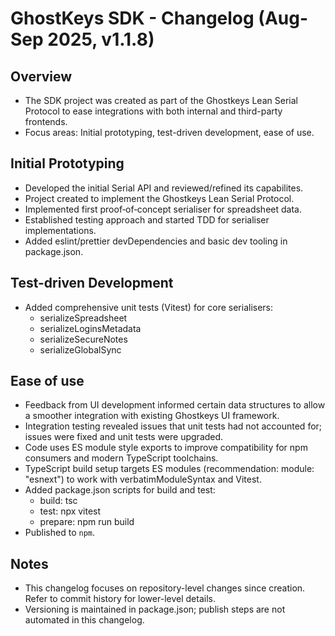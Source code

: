 # GhostKeys SDK - Changelog (Aug-Sep 2025, v1.1.8)

## Overview

- The SDK project was created as part of the Ghostkeys Lean Serial Protocol to ease integrations with both internal and third-party frontends. 
- Focus areas: Initial prototyping, test-driven development, ease of use.

## Initial Prototyping
- Developed the initial Serial API and reviewed/refined its capabilites.
- Project created to implement the Ghostkeys Lean Serial Protocol.
- Implemented first proof‑of‑concept serialiser for spreadsheet data.
- Established testing approach and started TDD for serialiser implementations.
- Added eslint/prettier devDependencies and basic dev tooling in package.json.

## Test-driven Development
- Added comprehensive unit tests (Vitest) for core serialisers:
  - serializeSpreadsheet
  - serializeLoginsMetadata
  - serializeSecureNotes
  - serializeGlobalSync

## Ease of use
- Feedback from UI development informed certain data structures to allow a smoother integration with existing Ghostkeys UI framework.
- Integration testing revealed issues that unit tests had not accounted for; issues were fixed and unit tests were upgraded.
- Code uses ES module style exports to improve compatibility for npm consumers and modern TypeScript toolchains.
- TypeScript build setup targets ES modules (recommendation: module: "esnext") to work with verbatimModuleSyntax and Vitest.
- Added package.json scripts for build and test:
  - build: tsc
  - test: npx vitest
  - prepare: npm run build
- Published to `npm`.

## Notes

- This changelog focuses on repository-level changes since creation. Refer to commit history for lower-level details.
- Versioning is maintained in package.json; publish steps are not automated in this changelog.